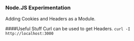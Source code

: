 ### Node.JS Experimentation

Adding Cookies and Headers as a Module.

####Useful Stuff
Curl can be used to get Headers.
`curl -I http://localhost:3000`
